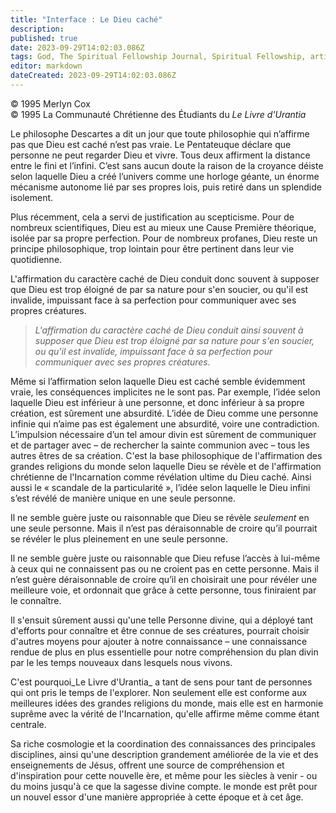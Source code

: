 ```yaml
---
title: "Interface : Le Dieu caché"
description: 
published: true
date: 2023-09-29T14:02:03.086Z
tags: God, The Spiritual Fellowship Journal, Spiritual Fellowship, article
editor: markdown
dateCreated: 2023-09-29T14:02:03.086Z
---
```


<p class="v-card v-sheet theme--light gray lighten-3 px-2">© 1995 Merlyn Cox<br>© 1995 La Communauté Chrétienne des Étudiants du <i>Le Livre d'Urantia</i></p>


Le philosophe Descartes a dit un jour que toute philosophie qui n’affirme pas que Dieu est caché n’est pas vraie. Le Pentateuque déclare que personne ne peut regarder Dieu et vivre. Tous deux affirment la distance entre le fini et l’infini. C’est sans aucun doute la raison de la croyance déiste selon laquelle Dieu a créé l’univers comme une horloge géante, un énorme mécanisme autonome lié par ses propres lois, puis retiré dans un splendide isolement.

Plus récemment, cela a servi de justification au scepticisme. Pour de nombreux scientifiques, Dieu est au mieux une Cause Première théorique, isolée par sa propre perfection. Pour de nombreux profanes, Dieu reste un principe philosophique, trop lointain pour être pertinent dans leur vie quotidienne.

L'affirmation du caractère caché de Dieu conduit donc souvent à supposer que Dieu est trop éloigné de par sa nature pour s'en soucier, ou qu'il est invalide, impuissant face à sa perfection pour communiquer avec ses propres créatures.

> _L'affirmation du caractère caché de Dieu conduit ainsi souvent à supposer que Dieu est trop éloigné par sa nature pour s'en soucier, ou qu'il est invalide, impuissant face à sa perfection pour communiquer avec ses propres créatures._

Même si l’affirmation selon laquelle Dieu est caché semble évidemment vraie, les conséquences implicites ne le sont pas. Par exemple, l’idée selon laquelle Dieu est inférieur à une personne, et donc inférieur à sa propre création, est sûrement une absurdité. L’idée de Dieu comme une personne infinie qui n’aime pas est également une absurdité, voire une contradiction. L’impulsion nécessaire d’un tel amour divin est sûrement de communiquer et de partager avec – de rechercher la sainte communion avec – tous les autres êtres de sa création. C'est la base philosophique de l'affirmation des grandes religions du monde selon laquelle Dieu se révèle et de l'affirmation chrétienne de l'Incarnation comme révélation ultime du Dieu caché. Ainsi aussi le « scandale de la particularité », l’idée selon laquelle le Dieu infini s’est révélé de manière unique en une seule personne.

Il ne semble guère juste ou raisonnable que Dieu se révèle _seulement_ en une seule personne. Mais il n’est pas déraisonnable de croire qu’il pourrait se révéler le plus pleinement en une seule personne.

Il ne semble guère juste ou raisonnable que Dieu refuse l’accès à lui-même à ceux qui ne connaissent pas ou ne croient pas en cette personne. Mais il n’est guère déraisonnable de croire qu’il en choisirait une pour révéler une meilleure voie, et ordonnait que grâce à cette personne, tous finiraient par le connaître.

Il s'ensuit sûrement aussi qu'une telle Personne divine, qui a déployé tant d'efforts pour connaître et être connue de ses créatures, pourrait choisir d'autres moyens pour ajouter à notre connaissance – une connaissance rendue de plus en plus essentielle pour notre compréhension du plan divin par le les temps nouveaux dans lesquels nous vivons.

C'est pourquoi_Le Livre d'Urantia_ a tant de sens pour tant de personnes qui ont pris le temps de l'explorer. Non seulement elle est conforme aux meilleures idées des grandes religions du monde, mais elle est en harmonie suprême avec la vérité de l'Incarnation, qu'elle affirme même comme étant centrale.

Sa riche cosmologie et la coordination des connaissances des principales disciplines, ainsi qu'une description grandement améliorée de la vie et des enseignements de Jésus, offrent une source de compréhension et d'inspiration pour cette nouvelle ère, et même pour les siècles à venir - ou du moins jusqu'à ce que la sagesse divine compte. le monde est prêt pour un nouvel essor d'une manière appropriée à cette époque et à cet âge.

